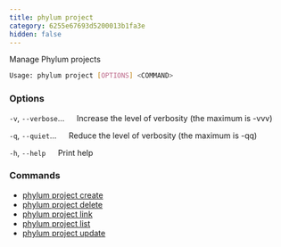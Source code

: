 ```yaml
---
title: phylum project
category: 6255e67693d5200013b1fa3e
hidden: false
---
```


Manage Phylum projects

```sh
Usage: phylum project [OPTIONS] <COMMAND>
```

### Options

`-v`, `--verbose`...
&emsp; Increase the level of verbosity (the maximum is -vvv)

`-q`, `--quiet`...
&emsp; Reduce the level of verbosity (the maximum is -qq)

`-h`, `--help`
&emsp; Print help

### Commands

* [phylum project create](./phylum_project_create)
* [phylum project delete](./phylum_project_delete)
* [phylum project link](./phylum_project_link)
* [phylum project list](./phylum_project_list)
* [phylum project update](./phylum_project_update)
